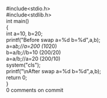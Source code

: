 #include<stdio.h>  
#include<stdlib.h>  
 int main()    
{    
int a=10, b=20;      
printf("Before swap a=%d b=%d",a,b);       
a=a*b;//a=200 (10*20)    
b=a/b;//b=10 (200/20)    
a=a/b;//a=20 (200/10)    
 system("cls");  
printf("\nAfter swap a=%d b=%d",a,b);       
return 0;  
}   
0 comments on commit 
